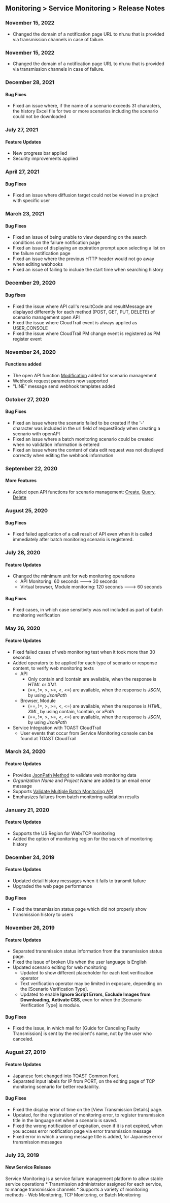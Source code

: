 ## Monitoring > Service Monitoring > Release Notes

### November 15, 2022
* Changed the domain of a notification page URL to nh.nu that is provided via transmission channels in case of failure.

### November 15, 2022
* Changed the domain of a notification page URL to nh.nu that is provided via transmission channels in case of failure.

### December 28, 2021

#### Bug Fixes
* Fixed an issue where, if the name of a scenario exceeds 31 characters, the history Excel file for two or more scenarios including the scenario could not be downloaded

### July 27, 2021

#### Feature Updates
* New progress bar applied
* Security improvements applied

### April 27, 2021

#### Bug Fixes
* Fixed an issue where diffusion target could not be viewed in a project with specific user

### March 23, 2021

#### Bug Fixes
* Fixed an issue of being unable to view depending on the search conditions on the failure notification page
* Fixed an issue of displaying an expiration prompt upon selecting a list on the failure notification page
* Fixed an issue where the previous HTTP header would not go away when editing webhooks
* Fixed an issue of failing to include the start time when searching history


### December 29, 2020

#### Bug fixes

* Fixed the issue where API call's resultCode and resultMessage are displayed differently for each method (POST, GET, PUT, DELETE) of scenario management open API
* Fixed the issue where CloudTrail event is always applied as USER_CONSOLE
* Fixed the issue where CloudTrail PM change event is registered as PM register event


###  November 24, 2020

####  Functions added
*  The open API function [Modification](/Monitoring/Service%20Monitoring/ko/api-guide/#_8) added for scenario management
*  Webhook request parameters now supported
*  "LINE" message send webhook templates added


### October 27, 2020

#### Bug Fixes
* Fixed an issue where the scenario failed to be created if the '-' character was included in the url field of requestBody when creating a scenario with openAPI
* Fixed an issue where a batch monitoring scenario could be created when no validation information is entered
* Fixed an issue where the content of data edit request was not displayed correctly when editing the webhook information


### September 22, 2020

#### More Features
* Added open API functions for scenario management: [Create](/Monitoring/Service%20Monitoring/ko/api-guide/#_8), [Query](/Monitoring/Service%20Monitoring/ko/api-guide/#_19), [Delete](/Monitoring/Service%20Monitoring/ko/api-guide/#_25)

### August 25, 2020

#### Bug Fixes
* Fixed failed application of a call result of API even when it is called immediately after batch monitoring scenario is registered. 

### July 28, 2020

#### Feature Updates 
* Changed the mimimum unit for web monitoring operations
  * API Monitoring: 60 seconds ---> 30 seconds 
  * Virtual browser, Module monitoring: 120 seconds ---> 60 seconds

#### Bug Fixes
* Fixed cases, in which case sensitivity was not included as part of batch monitoring verification  

### May 26, 2020 

#### Feature Updates 
* Fixed failed cases of web monitoring test when it took more than 30 seconds 
* Added operators to be applied for each type of scenario or response content, to verify web monitoring texts
  * API
    * Only contain and !contain are available, when the response is _HTML_ or _XML_  
    * (==, !=, >, >=, <, <=) are available, when the response is _JSON_, by using _JsonPath_ 
  * Browser, Module
    * (==, !=, >, >=, <, <=) are available, when the response is _HTML_, _XML_, by using contain, !contain, or _xPath_
    * (==, !=, >, >=, <, <=) are available, when the response is _JSON_, by using _JsonPath_
* Service Integration with TOAST CloudTrail 
  * User events that occur from Service Monitoring console can be found at TOAST CloudTrail 


### March 24, 2020

#### Feature Updates 
* Provides [JsonPath Method](/ko/Monitoring/Service%20Monitoring/ko/console-guide/#_9) to validate web monitoring data
* _Organization Name_ and _Project Name_ are added to an email error message
* Supports [Validate Multiple Batch Monitoring API](/ko/Monitoring/Service%20Monitoring/ko/api-guide/) 
* Emphasizes failures from batch monitoring validation results 

### January 21, 2020

#### Feature Updates
* Supports the US Region for Web/TCP monitoring 
* Added the option of monitoring region for the search of monitoring history

### December 24, 2019

#### Feature Updates
* Updated detail history messages when it fails to transmit failure 
* Upgraded the web page performance

#### Bug Fixes
* Fixed the transmission status page which did not properly show transmission history to users 

### November 26, 2019

#### Feature Updates
* Separated transmission status information from the transmission status page. 
* Fixed the issue of broken UIs when the user language is English 
* Updated scenario editing for web monitoring 
  * Updated to show different placeholder for each text verification operator 
  * Text verification operator may be limited in exposure, depending on the [Scenario Verification Type].
  * Updated to enable **Ignore Script Errors**, **Exclude Images from Downloading**, **Activate CSS**, even for when the [Scenario Verification Type] is module. 

#### Bug Fixes  
* Fixed the issue, in which mail for [Guide for Canceling Faulty Transmission] is sent by the recipient's name, not by the user who canceled.


### August 27, 2019

#### Feature Updates
* Japanese font changed into TOAST Common Font.
* Separated input labels for IP from PORT, on the editing page of TCP monitoring scenario for better readability.

#### Bug Fixes
* Fixed the display error of time on the [View Transmission Details] page.
* Updated, for the registration of monitoring error, to register transmission title in the language set when a scenario is saved.
* Fixed the wrong notification of expiration, even if it is not expired, when you access error notification page via error transmission message
* Fixed error in which a wrong message title is added, for Japanese error transmission messages

### July 23, 2019

#### New Service Release
Service Monitoring is a service failure management platform to allow stable service operations
	* Transmission administrator assigned for each service, to manage transmission channels
	* Supports a variety of monitoring methods - Web Monitoring, TCP Monitoring, or Batch Monitoring
